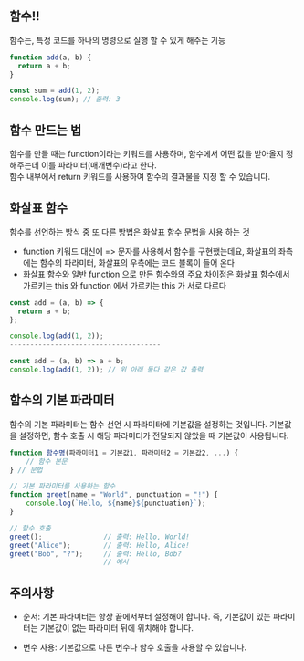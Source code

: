 ## 함수!!
함수는, 특정 코드를 하나의 명령으로 실행 할 수 있게 해주는 기능

```javascript
function add(a, b) {
  return a + b;
}

const sum = add(1, 2);
console.log(sum); // 출력: 3
```

## 함수 만드는 법
함수를 만들 때는 function이라는 키워드를 사용하며, 함수에서 어떤 값을 받아올지 정해주는데 이를 파라미터(매개변수)라고 한다.\
함수 내부에서 return 키워드를 사용하여 함수의 결과물을 지정 할 수 있습니다.

## 화살표 함수
함수를 선언하는 방식 중 또 다른 방법은 화살표 함수 문법을 사용 하는 것
+ function 키워드 대신에 => 문자를 사용해서 함수를 구현했는데요, 화살표의 좌측에는 함수의 파라미터, 화살표의 우측에는 코드 블록이 들어 온다
+ 화살표 함수와 일반 function 으로 만든 함수와의 주요 차이점은 화살표 함수에서 가르키는 this 와 function 에서 가르키는 this 가 서로 다르다
```javascript
const add = (a, b) => {
  return a + b;
};

console.log(add(1, 2)); 
-------------------------------------

const add = (a, b) => a + b;
console.log(add(1, 2)); // 위 아래 둘다 같은 값 출력
``` 
## 함수의 기본 파라미터
함수의 기본 파라미터는 함수 선언 시 파라미터에 기본값을 설정하는 것입니다. 기본값을 설정하면, 함수 호출 시 해당 파라미터가 전달되지 않았을 때 기본값이 사용됩니다.
```javascript
function 함수명(파라미터1 = 기본값1, 파라미터2 = 기본값2, ...) {
    // 함수 본문
} // 문법
```

```javascript
// 기본 파라미터를 사용하는 함수
function greet(name = "World", punctuation = "!") {
    console.log(`Hello, ${name}${punctuation}`);
}

// 함수 호출
greet();               // 출력: Hello, World!
greet("Alice");        // 출력: Hello, Alice!
greet("Bob", "?");     // 출력: Hello, Bob?
                       // 예시
```
## 주의사항
+ 순서: 기본 파라미터는 항상 끝에서부터 설정해야 합니다. 즉, 기본값이 있는 파라미터는 기본값이 없는 파라미터 뒤에 위치해야 합니다.

+ 변수 사용: 기본값으로 다른 변수나 함수 호출을 사용할 수 있습니다.
